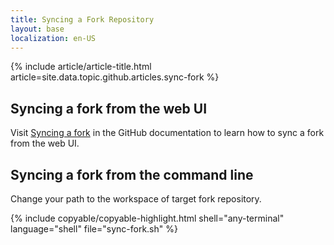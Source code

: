 ```yaml
---
title: Syncing a Fork Repository
layout: base
localization: en-US
---
```


{% include article/article-title.html
    article=site.data.topic.github.articles.sync-fork
%}

## Syncing a fork from the web UI

Visit [Syncing a fork](https://docs.github.com/en/pull-requests/collaborating-with-pull-requests/working-with-forks/syncing-a-fork) in the GitHub documentation to learn how to sync a fork from the web UI.

## Syncing a fork from the command line

Change your path to the workspace of target fork repository.

{% include copyable/copyable-highlight.html
  shell="any-terminal"
  language="shell"
  file="sync-fork.sh"
%}